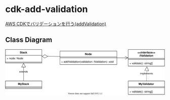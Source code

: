 # cdk-add-validation

[AWS CDKでバリデーションを行う(addValidation)](https://go-to-k.hatenablog.com/entry/cdk-add-validation)

## Class Diagram

![addValidation](./class.drawio.svg)
